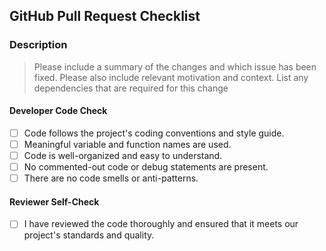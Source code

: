 ## GitHub Pull Request Checklist

### Description
> Please include a summary of the changes and which issue has been fixed. Please also include relevant motivation and context. List any dependencies that are required for this change

#### **Developer Code Check**
- [ ] Code follows the project's coding conventions and style guide.
- [ ] Meaningful variable and function names are used.
- [ ] Code is well-organized and easy to understand.
- [ ] No commented-out code or debug statements are present.
- [ ] There are no code smells or anti-patterns.

<!-- Continue with the rest of the checklist items -->

#### **Reviewer Self-Check**
- [ ] I have reviewed the code thoroughly and ensured that it meets our project's standards and quality.
